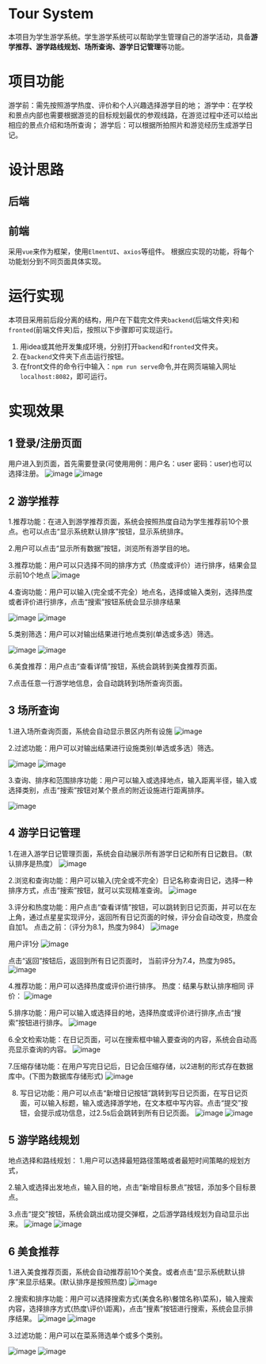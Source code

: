 # Tour System
本项目为学生游学系统。学生游学系统可以帮助学生管理自己的游学活动，具备**游学推荐、游学路线规划、场所查询、游学日记管理**等功能。

# 项目功能
游学前：需先按照游学热度、评价和个人兴趣选择游学目的地；
游学中：在学校和景点内部也需要根据游览的目标规划最优的参观线路，在游览过程中还可以给出相应的景点介绍和场所查询；
游学后：可以根据所拍照片和游览经历生成游学日记。

# 设计思路
## 后端
## 前端
采用`vue`来作为框架，使用`ElmentUI`、`axios`等组件。
根据应实现的功能，将每个功能划分到不同页面具体实现。

# 运行实现
本项目采用前后段分离的结构，用户在下载完文件夹`backend`(后端文件夹)和`fronted`(前端文件夹)后，按照以下步骤即可实现运行。
1. 用idea或其他开发集成环境，分别打开`backend`和`fronted`文件夹。
2. 在`backend`文件夹下点击运行按钮。
3. 在front文件的命令行中输入：`npm run serve`命令,并在网页端输入网址`localhost:8082`，即可运行。

# 实现效果
## 1 登录/注册页面
用户进入到页面，首先需要登录(可使用用例：用户名：user 密码：user)也可以选择注册。
![image](https://github.com/user-attachments/assets/cf1b168d-8a7f-42ea-96d6-44e9f7384811)
![image](https://github.com/user-attachments/assets/9cee0124-29cf-4d96-80d5-e1f060381120)
## 2 游学推荐
1.推荐功能：在进入到游学推荐页面，系统会按照热度自动为学生推荐前10个景点。也可以点击“显示系统默认排序”按钮，显示系统排序。

2.用户可以点击“显示所有数据”按钮，浏览所有游学目的地。

3.推荐功能：用户可以只选择不同的排序方式（热度或评价）进行排序，结果会显示前10个地点
![image](https://github.com/user-attachments/assets/d997a531-35b4-4f42-a665-bcc299a87faf)

4.查询功能：用户可以输入(完全或不完全）地点名，选择或输入类别，选择热度或者评价进行排序，点击“搜索”按钮系统会显示排序结果

![image](https://github.com/user-attachments/assets/706bdd9a-3059-4e16-9868-f323b52ab3d9)
![image](https://github.com/user-attachments/assets/701e02e9-be63-4f0a-be10-8ac9a9739e59)

5.类别筛选：用户可以对输出结果进行地点类别(单选或多选）筛选。

![image](https://github.com/user-attachments/assets/2ca10d61-79a1-45e4-8611-3f053f901503)
![image](https://github.com/user-attachments/assets/e6efac44-cd53-4226-bc72-174ad8c886ac)

6.美食推荐：用户点击“查看详情”按钮，系统会跳转到美食推荐页面。

7.点击任意一行游学地信息，会自动跳转到场所查询页面。
## 3 场所查询
1.进入场所查询页面，系统会自动显示景区内所有设施
![image](https://github.com/user-attachments/assets/16594715-f3b5-4309-a0de-0db3f9ec4906)

2.过滤功能：用户可以对输出结果进行设施类别(单选或多选）筛选。

![image](https://github.com/user-attachments/assets/1a4355bb-7887-474c-a5cf-651a6a3c7ed8)
![image](https://github.com/user-attachments/assets/9bb33a47-21ff-43cd-a4eb-62329c138c4e)

3.查询、排序和范围排序功能：用户可以输入或选择地点，输入距离半径，输入或选择类别，点击“搜索”按钮对某个景点的附近设施进行距离排序。

![image](https://github.com/user-attachments/assets/917c466d-e95b-43dc-8dbe-5e7c2b0e1748)

## 4 游学日记管理

1.在进入游学日记管理页面，系统会自动展示所有游学日记和所有日记数目。（默认排序是热度）
![image](https://github.com/user-attachments/assets/54312f9a-ef5b-4039-b458-928aa673fb15)

2.浏览和查询功能：用户可以输入(完全或不完全）日记名称查询日记，选择一种排序方式，点击“搜索”按钮，就可以实现精准查询。
![image](https://github.com/user-attachments/assets/c05fbab7-8f0c-445e-baa6-9a44d7facf9a)

3.评分和热度功能：用户点击“查看详情”按钮，可以跳转到日记页面，并可以在左上角，通过点星星实现评分，返回所有日记页面的时候，评分会自动改变，热度会自加1。
点击之前：（评分为8.1，热度为984）
![image](https://github.com/user-attachments/assets/88c08fbd-886d-4df1-8bc9-07646587f81a)

用户评1分
![image](https://github.com/user-attachments/assets/adcd344b-39ae-4992-bb80-5a7e70f680fc)

点击“返回”按钮后，返回到所有日记页面时，
当前评分为7.4，热度为985。
![image](https://github.com/user-attachments/assets/8579a68a-b1e9-41e7-844a-34aa0c35df48)

4.推荐功能：用户可以选择热度或评价进行排序。
热度：结果与默认排序相同
评价：
![image](https://github.com/user-attachments/assets/76b598d4-d496-4321-bad9-4dcbdfe2fe88)

5.排序功能：用户可以输入或选择目的地，选择热度或评价进行排序,点击“搜索”按钮进行排序。
![image](https://github.com/user-attachments/assets/788ca009-9d19-4cbb-bc05-96639ed5cbfa)

6.全文检索功能：在日记页面，可以在搜索框中输入要查询的内容，系统会自动高亮显示查询的内容。
![image](https://github.com/user-attachments/assets/12bed9db-d723-40d8-b411-e7979e83d3a5)

7.压缩存储功能：在用户写完日记后，日记会压缩存储，以2进制的形式存在数据库中。(下图为数据库存储形式)
![image](https://github.com/user-attachments/assets/ace28feb-a7ab-4ac7-bcf7-084999694dee)

8. 写日记功能：用户可以点击“新增日记按钮”跳转到写日记页面，在写日记页面，可以输入标题，输入或选择游学地，在文本框中写内容。点击“提交”按钮，会提示成功信息，过2.5s后会跳转到所有日记页面。
![image](https://github.com/user-attachments/assets/6d4aba3c-b0e3-4c58-9a5f-375c5d73ae66)
![image](https://github.com/user-attachments/assets/7ee53177-7d02-44c7-8ed4-24076275b802)


## 5 游学路线规划
地点选择和路线规划：
1.用户可以选择最短路径策略或者最短时间策略的规划方式，

2.输入或选择出发地点，输入目的地，点击“新增目标景点”按钮，添加多个目标景点。

3.点击“提交”按钮，系统会跳出成功提交弹框，之后游学路线规划为自动显示出来。
![image](https://github.com/user-attachments/assets/85a666de-b836-4beb-8c31-68a2b0c7238c)
![image](https://github.com/user-attachments/assets/2f57ee31-0c89-4b37-a2c6-911eba78dd85)

## 6 美食推荐
1.进入美食推荐页面，系统会自动推荐前10个美食。或者点击“显示系统默认排序”来显示结果。(默认排序是按照热度)
![image](https://github.com/user-attachments/assets/2ddc3a5f-8b9c-4511-8b26-4b5ed3e25d0c)

2.搜索和排序功能：用户可以选择搜索方式(美食名称\餐馆名称\菜系)，输入搜索内容，选择排序方式(热度\评价\距离)，点击“搜素”按钮进行搜索，系统会显示排序结果。
![image](https://github.com/user-attachments/assets/85496036-4ffd-4f7c-ba6a-93f8d79edf12)
![image](https://github.com/user-attachments/assets/37344ecd-8d04-4209-a87b-eb8416bacad5)

3.过滤功能：用户可以在菜系筛选单个或多个类别。


![image](https://github.com/user-attachments/assets/55f8d297-77cf-4cfe-a49a-962a8a0c5de5)
![image](https://github.com/user-attachments/assets/0c036218-9583-431c-8694-5d7b76287caa)


